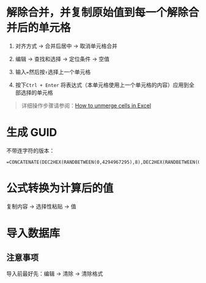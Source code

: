 # 解除合并，并复制原始值到每一个解除合并后的单元格

1.  对齐方式 -> 合并后居中 -> 取消单元格合并

2.  编辑 -> 查找和选择 -> 定位条件 -> 空值

3.  输入`=`然后按`↑`选择上一个单元格

4.  按下`Ctrl + Enter` 将表达式（本单元格使用上一个单元格的内容）应用到全部选择的单元格

> 详细操作步骤请参阅：[How to unmerge cells in Excel](https://www.ablebits.com/office-addins-blog/2018/03/07/unmerge-cells-excel/)

# 生成 GUID

不带连字符的版本：

    =CONCATENATE(DEC2HEX(RANDBETWEEN(0,4294967295),8),DEC2HEX(RANDBETWEEN(0,4294967295),8),DEC2HEX(RANDBETWEEN(0,4294967295),8),DEC2HEX(RANDBETWEEN(0,4294967295),8))

# 公式转换为计算后的值

复制内容 -> 选择性粘贴 -> 值

# 导入数据库

## 注意事项

导入前最好先：编辑 -> 清除 -> 清除格式
